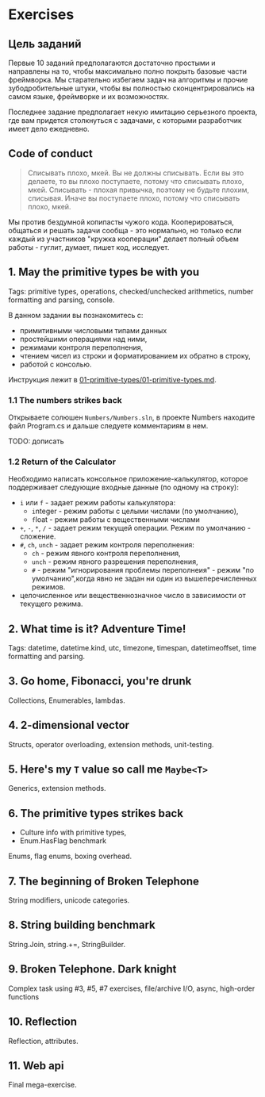 # Exercises

## Цель заданий

Первые 10 заданий предполагаются достаточно простыми и направлены на то, чтобы максимально полно покрыть базовые части фреймворка. Мы старательно избегаем задач на алгоритмы и прочие зубодробительные штуки, чтобы вы полностью сконцентрировались на самом языке, фреймворке и их возможностях.

Последнее задание предполагает некую имитацию серьезного проекта, где вам придется столкнуться с задачами, с которыми разработчик имеет дело ежедневно.

## Code of conduct

> Списывать плохо, мкей. Вы не должны списывать. Если вы это делаете, то вы плохо поступаете, потому что списывать плохо, мкей. Списывать - плохая привычка, поэтому не будьте плохим, списывая. Иначе вы поступаете плохо, потому что списывать плохо, мкей.

Мы против бездумной копипасты чужого кода. Кооперироваться, общаться и решать задачи сообща - это нормально, но только если каждый из участников "кружка кооперации" делает полный объем работы - гуглит, думает, пишет код, исследует.

## 1. May the primitive types be with you

Tags: primitive types, operations, checked/unchecked arithmetics, number formatting and parsing, console.

В данном задании вы познакомитесь с:

- примитивными числовыми типами данных
- простейшими операциями над ними,
- режимами контроля переполнения,
- чтением чисел из строки и форматированием их обратно в строку,
- работой с консолью.

Инструкция лежит в [01-primitive-types/01-primitive-types.md](01-primitive-types/01-primitive-types.md).

### 1.1 The numbers strikes back

Открываете солюшен `Numbers/Numbers.sln`, в проекте Numbers находите файл Program.cs и дальше следуете комментариям в нем.

TODO: дописать

### 1.2 Return of the Calculator

Необходимо написать консольное приложение-калькулятор, которое поддерживает следующие входные данные (по одному на строку):

- `i` или `f` - задает режим работы калькулятора:
  - `i`nteger - режим работы с целыми числами (по умолчанию),
  - `f`loat - режим работы с вещественными числами
- `+`, `-`, `*`, `/` - задает режим текущей операции. Режим по умолчанию - сложение.
- `#`, `ch`, `unch` - задает режим контроля переполнения:
  - `ch` - режим явного контроля переполнения,
  - `unch` - режим явного разрешения переполнения,
  - `#` - режим "игнорирования проблемы переполнеия" - режим "по умолчанию",когда явно не задан ни один из вышеперечисленных режимов.
- целочисленное или вещественнозначное число в зависимости от текущего режима.

## 2. What time is it? Adventure Time!

Tags: datetime, datetime.kind, utc, timezone, timespan, datetimeoffset, time formatting and parsing.

## 3. Go home, Fibonacci, you're drunk

Collections, Enumerables, lambdas.

## 4. 2-dimensional vector

Structs, operator overloading, extension methods, unit-testing.

## 5. Here's my `T` value so call me `Maybe<T>`

Generics, extension methods.

## 6. The primitive types strikes back

- Culture info with primitive types,
- Enum.HasFlag benchmark

Enums, flag enums, boxing overhead.

## 7. The beginning of Broken Telephone

String modifiers, unicode categories.

## 8. String building benchmark

String.Join, string.+=, StringBuilder.

## 9. Broken Telephone. Dark knight

Complex task using #3, #5, #7 exercises, file/archive I/O, async, high-order functions

## 10. Reflection

Reflection, attributes.

## 11. Web api

Final mega-exercise.